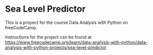 # Sea Level Predictor

This is a proyect for the course Data Analysis with Python on freeCodeCamp. 

Instructions for the project can be found at https://www.freecodecamp.org/learn/data-analysis-with-python/data-analysis-with-python-projects/sea-level-predictor
